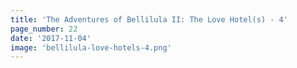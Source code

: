 ```yaml
---
title: 'The Adventures of Bellilula II: The Love Hotel(s) - 4'
page_number: 22
date: '2017-11-04'
image: 'bellilula-love-hotels-4.png'
---
```

